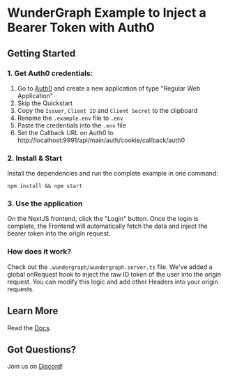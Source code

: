 # WunderGraph Example to Inject a Bearer Token with Auth0

## Getting Started

### 1. Get Auth0 credentials:

1. Go to [Auth0](https://auth0.com/) and create a new application of type "Regular Web Application"
2. Skip the Quickstart
3. Copy the `Issuer`, `Client ID` and `Client Secret` to the clipboard
4. Rename the `.example.env` file to `.env`
5. Paste the credentials into the `.env` file
6. Set the Callback URL on Auth0 to http://localhost:9991/api/main/auth/cookie/callback/auth0

### 2. Install & Start

Install the dependencies and run the complete example in one command:

```shell
npm install && npm start
```

### 3. Use the application

On the NextJS frontend, click the "Login" button.
Once the login is complete, the Frontend will automatically fetch the data and inject the bearer token into the origin request.

### How does it work?

Check out the `.wundergraph/wundergraph.server.ts` file.
We've added a global onRequest hook to inject the raw ID token of the user into the origin request.
You can modify this logic and add other Headers into your origin requests.

## Learn More

Read the [Docs](https://wundergraph.com/docs).

## Got Questions?

Join us on [Discord](https://wundergraph.com/discord)!
